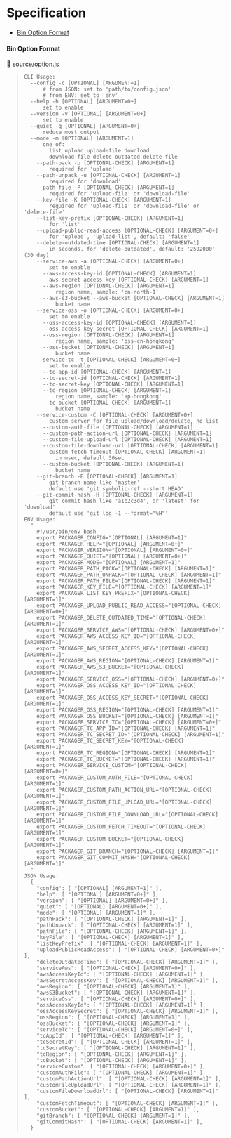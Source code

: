 # Specification

* [Bin Option Format](#bin-option-format)

#### Bin Option Format
📄 [source/option.js](source/option.js)
> ```
> CLI Usage:
>   --config -c [OPTIONAL] [ARGUMENT=1]
>       # from JSON: set to 'path/to/config.json'
>       # from ENV: set to 'env'
>   --help -h [OPTIONAL] [ARGUMENT=0+]
>       set to enable
>   --version -v [OPTIONAL] [ARGUMENT=0+]
>       set to enable
>   --quiet -q [OPTIONAL] [ARGUMENT=0+]
>       reduce most output
>   --mode -m [OPTIONAL] [ARGUMENT=1]
>       one of:
>         list upload upload-file download
>         download-file delete-outdated delete-file
>     --path-pack -p [OPTIONAL-CHECK] [ARGUMENT=1]
>         required for 'upload'
>     --path-unpack -u [OPTIONAL-CHECK] [ARGUMENT=1]
>         required for 'download'
>     --path-file -P [OPTIONAL-CHECK] [ARGUMENT=1]
>         required for 'upload-file' or 'download-file'
>     --key-file -K [OPTIONAL-CHECK] [ARGUMENT=1]
>         required for 'upload-file' or 'download-file' or 'delete-file'
>     --list-key-prefix [OPTIONAL-CHECK] [ARGUMENT=1]
>         for 'list'
>     --upload-public-read-access [OPTIONAL-CHECK] [ARGUMENT=0+]
>         for 'upload', 'upload-list', default: 'false'
>     --delete-outdated-time [OPTIONAL-CHECK] [ARGUMENT=1]
>         in seconds, for 'delete-outdated', default: '2592000' (30 day)
>     --service-aws -a [OPTIONAL-CHECK] [ARGUMENT=0+]
>         set to enable
>       --aws-access-key-id [OPTIONAL-CHECK] [ARGUMENT=1]
>       --aws-secret-access-key [OPTIONAL-CHECK] [ARGUMENT=1]
>       --aws-region [OPTIONAL-CHECK] [ARGUMENT=1]
>           region name, sample: 'cn-north-1'
>       --aws-s3-bucket --aws-bucket [OPTIONAL-CHECK] [ARGUMENT=1]
>           bucket name
>     --service-oss -o [OPTIONAL-CHECK] [ARGUMENT=0+]
>         set to enable
>       --oss-access-key-id [OPTIONAL-CHECK] [ARGUMENT=1]
>       --oss-access-key-secret [OPTIONAL-CHECK] [ARGUMENT=1]
>       --oss-region [OPTIONAL-CHECK] [ARGUMENT=1]
>           region name, sample: 'oss-cn-hongkong'
>       --oss-bucket [OPTIONAL-CHECK] [ARGUMENT=1]
>           bucket name
>     --service-tc -t [OPTIONAL-CHECK] [ARGUMENT=0+]
>         set to enable
>       --tc-app-id [OPTIONAL-CHECK] [ARGUMENT=1]
>       --tc-secret-id [OPTIONAL-CHECK] [ARGUMENT=1]
>       --tc-secret-key [OPTIONAL-CHECK] [ARGUMENT=1]
>       --tc-region [OPTIONAL-CHECK] [ARGUMENT=1]
>           region name, sample: 'ap-hongkong'
>       --tc-bucket [OPTIONAL-CHECK] [ARGUMENT=1]
>           bucket name
>     --service-custom -C [OPTIONAL-CHECK] [ARGUMENT=0+]
>         custom server for file upload/download/delete, no list
>       --custom-auth-file [OPTIONAL-CHECK] [ARGUMENT=1]
>       --custom-path-action-url [OPTIONAL-CHECK] [ARGUMENT=1]
>       --custom-file-upload-url [OPTIONAL-CHECK] [ARGUMENT=1]
>       --custom-file-download-url [OPTIONAL-CHECK] [ARGUMENT=1]
>       --custom-fetch-timeout [OPTIONAL-CHECK] [ARGUMENT=1]
>           in msec, default 30sec
>       --custom-bucket [OPTIONAL-CHECK] [ARGUMENT=1]
>           bucket name
>     --git-branch -B [OPTIONAL-CHECK] [ARGUMENT=1]
>         git branch name like 'master'
>         default use 'git symbolic-ref --short HEAD'
>     --git-commit-hash -H [OPTIONAL-CHECK] [ARGUMENT=1]
>         git commit hash like 'a1b2c3d4', or 'latest' for 'download'
>         default use 'git log -1 --format="%H"'
> ENV Usage:
>   "
>     #!/usr/bin/env bash
>     export PACKAGER_CONFIG="[OPTIONAL] [ARGUMENT=1]"
>     export PACKAGER_HELP="[OPTIONAL] [ARGUMENT=0+]"
>     export PACKAGER_VERSION="[OPTIONAL] [ARGUMENT=0+]"
>     export PACKAGER_QUIET="[OPTIONAL] [ARGUMENT=0+]"
>     export PACKAGER_MODE="[OPTIONAL] [ARGUMENT=1]"
>     export PACKAGER_PATH_PACK="[OPTIONAL-CHECK] [ARGUMENT=1]"
>     export PACKAGER_PATH_UNPACK="[OPTIONAL-CHECK] [ARGUMENT=1]"
>     export PACKAGER_PATH_FILE="[OPTIONAL-CHECK] [ARGUMENT=1]"
>     export PACKAGER_KEY_FILE="[OPTIONAL-CHECK] [ARGUMENT=1]"
>     export PACKAGER_LIST_KEY_PREFIX="[OPTIONAL-CHECK] [ARGUMENT=1]"
>     export PACKAGER_UPLOAD_PUBLIC_READ_ACCESS="[OPTIONAL-CHECK] [ARGUMENT=0+]"
>     export PACKAGER_DELETE_OUTDATED_TIME="[OPTIONAL-CHECK] [ARGUMENT=1]"
>     export PACKAGER_SERVICE_AWS="[OPTIONAL-CHECK] [ARGUMENT=0+]"
>     export PACKAGER_AWS_ACCESS_KEY_ID="[OPTIONAL-CHECK] [ARGUMENT=1]"
>     export PACKAGER_AWS_SECRET_ACCESS_KEY="[OPTIONAL-CHECK] [ARGUMENT=1]"
>     export PACKAGER_AWS_REGION="[OPTIONAL-CHECK] [ARGUMENT=1]"
>     export PACKAGER_AWS_S3_BUCKET="[OPTIONAL-CHECK] [ARGUMENT=1]"
>     export PACKAGER_SERVICE_OSS="[OPTIONAL-CHECK] [ARGUMENT=0+]"
>     export PACKAGER_OSS_ACCESS_KEY_ID="[OPTIONAL-CHECK] [ARGUMENT=1]"
>     export PACKAGER_OSS_ACCESS_KEY_SECRET="[OPTIONAL-CHECK] [ARGUMENT=1]"
>     export PACKAGER_OSS_REGION="[OPTIONAL-CHECK] [ARGUMENT=1]"
>     export PACKAGER_OSS_BUCKET="[OPTIONAL-CHECK] [ARGUMENT=1]"
>     export PACKAGER_SERVICE_TC="[OPTIONAL-CHECK] [ARGUMENT=0+]"
>     export PACKAGER_TC_APP_ID="[OPTIONAL-CHECK] [ARGUMENT=1]"
>     export PACKAGER_TC_SECRET_ID="[OPTIONAL-CHECK] [ARGUMENT=1]"
>     export PACKAGER_TC_SECRET_KEY="[OPTIONAL-CHECK] [ARGUMENT=1]"
>     export PACKAGER_TC_REGION="[OPTIONAL-CHECK] [ARGUMENT=1]"
>     export PACKAGER_TC_BUCKET="[OPTIONAL-CHECK] [ARGUMENT=1]"
>     export PACKAGER_SERVICE_CUSTOM="[OPTIONAL-CHECK] [ARGUMENT=0+]"
>     export PACKAGER_CUSTOM_AUTH_FILE="[OPTIONAL-CHECK] [ARGUMENT=1]"
>     export PACKAGER_CUSTOM_PATH_ACTION_URL="[OPTIONAL-CHECK] [ARGUMENT=1]"
>     export PACKAGER_CUSTOM_FILE_UPLOAD_URL="[OPTIONAL-CHECK] [ARGUMENT=1]"
>     export PACKAGER_CUSTOM_FILE_DOWNLOAD_URL="[OPTIONAL-CHECK] [ARGUMENT=1]"
>     export PACKAGER_CUSTOM_FETCH_TIMEOUT="[OPTIONAL-CHECK] [ARGUMENT=1]"
>     export PACKAGER_CUSTOM_BUCKET="[OPTIONAL-CHECK] [ARGUMENT=1]"
>     export PACKAGER_GIT_BRANCH="[OPTIONAL-CHECK] [ARGUMENT=1]"
>     export PACKAGER_GIT_COMMIT_HASH="[OPTIONAL-CHECK] [ARGUMENT=1]"
>   "
> JSON Usage:
>   {
>     "config": [ "[OPTIONAL] [ARGUMENT=1]" ],
>     "help": [ "[OPTIONAL] [ARGUMENT=0+]" ],
>     "version": [ "[OPTIONAL] [ARGUMENT=0+]" ],
>     "quiet": [ "[OPTIONAL] [ARGUMENT=0+]" ],
>     "mode": [ "[OPTIONAL] [ARGUMENT=1]" ],
>     "pathPack": [ "[OPTIONAL-CHECK] [ARGUMENT=1]" ],
>     "pathUnpack": [ "[OPTIONAL-CHECK] [ARGUMENT=1]" ],
>     "pathFile": [ "[OPTIONAL-CHECK] [ARGUMENT=1]" ],
>     "keyFile": [ "[OPTIONAL-CHECK] [ARGUMENT=1]" ],
>     "listKeyPrefix": [ "[OPTIONAL-CHECK] [ARGUMENT=1]" ],
>     "uploadPublicReadAccess": [ "[OPTIONAL-CHECK] [ARGUMENT=0+]" ],
>     "deleteOutdatedTime": [ "[OPTIONAL-CHECK] [ARGUMENT=1]" ],
>     "serviceAws": [ "[OPTIONAL-CHECK] [ARGUMENT=0+]" ],
>     "awsAccessKeyId": [ "[OPTIONAL-CHECK] [ARGUMENT=1]" ],
>     "awsSecretAccessKey": [ "[OPTIONAL-CHECK] [ARGUMENT=1]" ],
>     "awsRegion": [ "[OPTIONAL-CHECK] [ARGUMENT=1]" ],
>     "awsS3Bucket": [ "[OPTIONAL-CHECK] [ARGUMENT=1]" ],
>     "serviceOss": [ "[OPTIONAL-CHECK] [ARGUMENT=0+]" ],
>     "ossAccessKeyId": [ "[OPTIONAL-CHECK] [ARGUMENT=1]" ],
>     "ossAccessKeySecret": [ "[OPTIONAL-CHECK] [ARGUMENT=1]" ],
>     "ossRegion": [ "[OPTIONAL-CHECK] [ARGUMENT=1]" ],
>     "ossBucket": [ "[OPTIONAL-CHECK] [ARGUMENT=1]" ],
>     "serviceTc": [ "[OPTIONAL-CHECK] [ARGUMENT=0+]" ],
>     "tcAppId": [ "[OPTIONAL-CHECK] [ARGUMENT=1]" ],
>     "tcSecretId": [ "[OPTIONAL-CHECK] [ARGUMENT=1]" ],
>     "tcSecretKey": [ "[OPTIONAL-CHECK] [ARGUMENT=1]" ],
>     "tcRegion": [ "[OPTIONAL-CHECK] [ARGUMENT=1]" ],
>     "tcBucket": [ "[OPTIONAL-CHECK] [ARGUMENT=1]" ],
>     "serviceCustom": [ "[OPTIONAL-CHECK] [ARGUMENT=0+]" ],
>     "customAuthFile": [ "[OPTIONAL-CHECK] [ARGUMENT=1]" ],
>     "customPathActionUrl": [ "[OPTIONAL-CHECK] [ARGUMENT=1]" ],
>     "customFileUploadUrl": [ "[OPTIONAL-CHECK] [ARGUMENT=1]" ],
>     "customFileDownloadUrl": [ "[OPTIONAL-CHECK] [ARGUMENT=1]" ],
>     "customFetchTimeout": [ "[OPTIONAL-CHECK] [ARGUMENT=1]" ],
>     "customBucket": [ "[OPTIONAL-CHECK] [ARGUMENT=1]" ],
>     "gitBranch": [ "[OPTIONAL-CHECK] [ARGUMENT=1]" ],
>     "gitCommitHash": [ "[OPTIONAL-CHECK] [ARGUMENT=1]" ],
>   }
> ```
